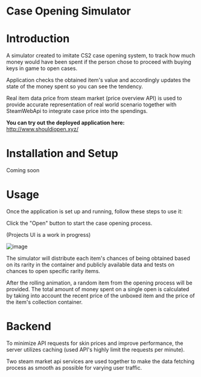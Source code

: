 # Case Opening Simulator


# Introduction

A simulator created to imitate CS2 case opening system, to track how much money would have been spent if the person chose to proceed with buying keys in game to open cases.

Application checks the obtained item's value and accordingly updates the state of the money spent so you can see the tendency.

Real item data price from steam market (price overview API) is used to provide accurate representation of real world scenario together with SteamWebApi to integrate case price into the spendings.

**You can try out the deployed application here:** http://www.shouldiopen.xyz/

# Installation and Setup

Coming soon

# Usage
Once the application is set up and running, follow these steps to use it:

Click the "Open" button to start the case opening process.

(Projects UI is a work in progress)

![image](https://github.com/user-attachments/assets/9a674718-aec7-422b-af46-915bcf203afd)

The simulator will distribute each item's chances of being obtained based on its rarity in the container and publicly available data and tests on chances to open specific rarity items.

After the rolling animation, a random item from the opening process will be provided. 
The total amount of money spent on a single open is calculated by taking into account the recent price of the unboxed item and the price of the item's collection container.

# Backend
To minimize API requests for skin prices and improve performance, the server utilizes caching (used API's highly limit the requests per minute).

Two steam market api services are used together to make the data fetching process as smooth as possible for varying user traffic.



